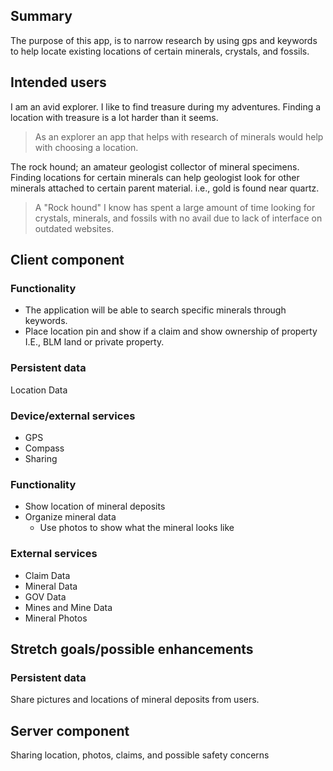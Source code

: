 ## Summary

The purpose of this app, is to narrow research by using gps and keywords to help locate existing locations of certain minerals, crystals, and fossils. 


## Intended users

I am an avid explorer. I like to find treasure during my adventures. Finding a location with treasure is a lot harder than it seems.  
> As an explorer an app that helps with research of minerals would help with choosing a location.

The rock hound; an amateur geologist collector of mineral specimens. Finding locations for certain minerals can help geologist look for other minerals attached to certain parent material. 
  i.e., gold is found near quartz.

>A "Rock hound" I know has spent a large amount of time looking for crystals, minerals, and fossils with no avail due to lack of interface on outdated websites.
## Client component

### Functionality
* The application will be able to search specific minerals through keywords. 
* Place location pin and show if a claim and show ownership of property I.E., BLM land or private property.


### Persistent data

Location Data    
### Device/external services
* GPS 
* Compass
* Sharing
    



### Functionality
* Show location of mineral deposits
* Organize mineral data 
  * Use photos to show what the mineral looks like
  
### External services
* Claim Data
* Mineral Data
* GOV Data
* Mines and Mine Data
* Mineral Photos

## Stretch goals/possible enhancements 
### Persistent data
Share pictures and locations of mineral deposits from users.
## Server component
Sharing location, photos, claims, and possible safety concerns
